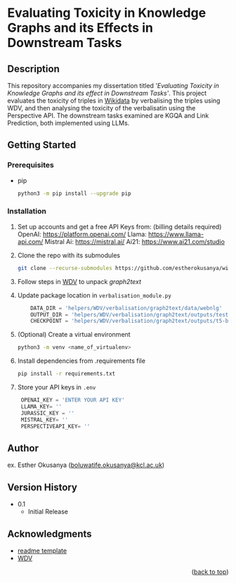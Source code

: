 # Evaluating Toxicity in Knowledge Graphs and its Effects in Downstream Tasks

## Description

This repository accompanies my dissertation titled *'Evaluating Toxicity in Knowledge Graphs and its effect in Downstream Tasks'*. This project evaluates the toxicity of triples in [Wikidata](https://wikidata.org) by verbalising the triples using WDV, and then analysing the toxicity of the verbalisatin using the Perspective API. The downstream tasks examined are KGQA and Link Prediction, both implemented using LLMs.



<!-- GETTING STARTED -->
## Getting Started


### Prerequisites

* pip
  ```sh
  python3 -m pip install --upgrade pip
  ```

### Installation

1. Set up accounts and get a free API Keys from: (billing details required)
    OpenAI: https://platform.openai.com/
    Llama: https://www.llama-api.com/
    Mistral Ai: https://mistral.ai/
    Ai21: https://www.ai21.com/studio

2. Clone the repo with its submodules
   ```sh
   git clone --recurse-submodules https://github.com/estherokusanya/wikidata-toxicity.git
   ```
3. Follow steps in [WDV](https://github.com/gabrielmaia7/WDV/tree/13810bd80e2c64956018b5ae508f6eb582deaf3c/Verbalisation) to unpack *graph2text*
4. Update package location in `verbalisation_module.py`
    ```python
        DATA_DIR = 'helpers/WDV/verbalisation/graph2text/data/webnlg'
        OUTPUT_DIR = 'helpers/WDV/verbalisation/graph2text/outputs/test_model'
        CHECKPOINT = 'helpers/WDV/verbalisation/graph2text/outputs/t5-base_13881/val_avg_bleu=68.1000-step_count=5.ckpt'
    ```
3. (Optional) Create a virtual environment
   ```sh
   python3 -m venv <name_of_virtualenv>
   ```
4. Install dependencies from .requirements file
    ```sh
   pip install -r requirements.txt
   ```
5. Store your API keys in `.env`
   ```js
    OPENAI_KEY = 'ENTER YOUR API KEY'
    LLAMA_KEY= ''
    JURASSIC_KEY = ''
    MISTRAL_KEY= ''
    PERSPECTIVEAPI_KEY= ''
   ```




## Author

ex. Esther Okusanya (boluwatife.okusanya@kcl.ac.uk)


## Version History

* 0.1
    * Initial Release


## Acknowledgments

* [readme template](https://github.com/matiassingers/awesome-readme)
* [WDV](https://github.com/gabrielmaia7/WDV)

<p align="right">(<a href="#readme-top">back to top</a>)</p>
